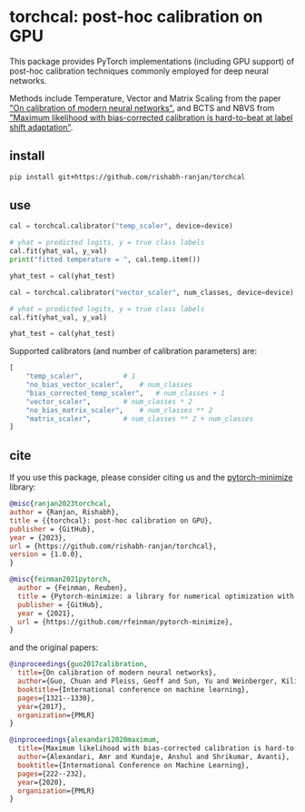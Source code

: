 # torchcal: post-hoc calibration on GPU

This package provides PyTorch implementations (including GPU support) of post-hoc calibration techniques commonly employed for deep neural networks.

Methods include Temperature, Vector and Matrix Scaling from the paper ["On calibration of modern neural networks"](https://arxiv.org/abs/1706.04599), and BCTS and NBVS from ["Maximum likelihood with bias-corrected calibration is hard-to-beat at label shift adaptation"](https://arxiv.org/abs/1901.06852).

## install

```bash
pip install git+https://github.com/rishabh-ranjan/torchcal
```

## use

```python
cal = torchcal.calibrator("temp_scaler", device=device)

# yhat = predicted logits, y = true class labels
cal.fit(yhat_val, y_val)
print("fitted temperature = ", cal.temp.item())

yhat_test = cal(yhat_test)
```

```python
cal = torchcal.calibrator("vector_scaler", num_classes, device=device)

# yhat = predicted logits, y = true class labels
cal.fit(yhat_val, y_val)

yhat_test = cal(yhat_test)
```

Supported calibrators (and number of calibration parameters) are:
```python
[
	"temp_scaler",			# 1
	"no_bias_vector_scaler",	# num_classes
	"bias_corrected_temp_scaler",	# num_classes + 1
	"vector_scaler",		# num_classes * 2
	"no_bias_matrix_scaler",	# num_classes ** 2
	"matrix_scaler",		# num_classes ** 2 + num_classes
]
```

## cite

If you use this package, please consider citing us and the [pytorch-minimize](https://github.com/rfeinman/pytorch-minimize) library:

```bibtex
@misc{ranjan2023torchcal,
author = {Ranjan, Rishabh},
title = {{torchcal}: post-hoc calibration on GPU},
publisher = {GitHub},
year = {2023},
url = {https://github.com/rishabh-ranjan/torchcal},
version = {1.0.0},
}
```

```bibtex
@misc{feinman2021pytorch,
  author = {Feinman, Reuben},
  title = {Pytorch-minimize: a library for numerical optimization with autograd},
  publisher = {GitHub},
  year = {2021},
  url = {https://github.com/rfeinman/pytorch-minimize},
}
```

and the original papers:

```bibtex
@inproceedings{guo2017calibration,
  title={On calibration of modern neural networks},
  author={Guo, Chuan and Pleiss, Geoff and Sun, Yu and Weinberger, Kilian Q},
  booktitle={International conference on machine learning},
  pages={1321--1330},
  year={2017},
  organization={PMLR}
}
```

```bibtex
@inproceedings{alexandari2020maximum,
  title={Maximum likelihood with bias-corrected calibration is hard-to-beat at label shift adaptation},
  author={Alexandari, Amr and Kundaje, Anshul and Shrikumar, Avanti},
  booktitle={International Conference on Machine Learning},
  pages={222--232},
  year={2020},
  organization={PMLR}
}
```

